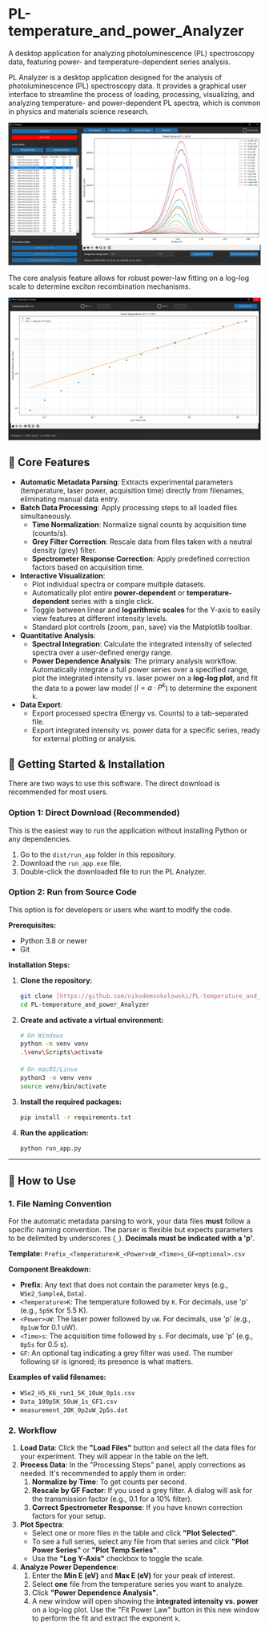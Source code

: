 # PL-temperature_and_power_Analyzer
A desktop application for analyzing photoluminescence (PL) spectroscopy data, featuring power- and temperature-dependent series analysis.

PL Analyzer is a desktop application designed for the analysis of photoluminescence (PL) spectroscopy data. It provides a graphical user interface to streamline the process of loading, processing, visualizing, and analyzing temperature- and power-dependent PL spectra, which is common in physics and materials science research.

![PL Analyzer Screenshot](https://github.com/nikodemsokolowski/PL-temperature_and_power_Analyzer/blob/main/fig1.png?raw=true)

The core analysis feature allows for robust power-law fitting on a log-log scale to determine exciton recombination mechanisms.

![Power Law Fitting Screenshot](https://github.com/nikodemsokolowski/PL-temperature_and_power_Analyzer/blob/main/fig2.png?raw=true)

## 🔬 Core Features

* **Automatic Metadata Parsing**: Extracts experimental parameters (temperature, laser power, acquisition time) directly from filenames, eliminating manual data entry.
* **Batch Data Processing**: Apply processing steps to all loaded files simultaneously.
    * **Time Normalization**: Normalize signal counts by acquisition time (counts/s).
    * **Grey Filter Correction**: Rescale data from files taken with a neutral density (grey) filter.
    * **Spectrometer Response Correction**: Apply predefined correction factors based on acquisition time.
* **Interactive Visualization**:
    * Plot individual spectra or compare multiple datasets.
    * Automatically plot entire **power-dependent** or **temperature-dependent** series with a single click.
    * Toggle between linear and **logarithmic scales** for the Y-axis to easily view features at different intensity levels.
    * Standard plot controls (zoom, pan, save) via the Matplotlib toolbar.
* **Quantitative Analysis**:
    * **Spectral Integration**: Calculate the integrated intensity of selected spectra over a user-defined energy range.
    * **Power Dependence Analysis**: The primary analysis workflow. Automatically integrate a full power series over a specified range, plot the integrated intensity vs. laser power on a **log-log plot**, and fit the data to a power law model ($I = a \cdot P^k$) to determine the exponent `k`.
* **Data Export**:
    * Export processed spectra (Energy vs. Counts) to a tab-separated file.
    * Export integrated intensity vs. power data for a specific series, ready for external plotting or analysis.


## 🚀 Getting Started & Installation

There are two ways to use this software. The direct download is recommended for most users.

### Option 1: Direct Download (Recommended)
This is the easiest way to run the application without installing Python or any dependencies.

1.  Go to the `dist/run_app` folder in this repository.
2.  Download the `run_app.exe` file.
3.  Double-click the downloaded file to run the PL Analyzer.

### Option 2: Run from Source Code
This option is for developers or users who want to modify the code.

**Prerequisites:**
* Python 3.8 or newer
* Git

**Installation Steps:**
1.  **Clone the repository:**
    ```bash
    git clone [https://github.com/nikodemsokolowski/PL-temperature_and_power_Analyzer.git](https://github.com/nikodemsokolowski/PL-temperature_and_power_Analyzer.git)
    cd PL-temperature_and_power_Analyzer
    ```

2.  **Create and activate a virtual environment:**
    ```bash
    # On Windows
    python -m venv venv
    .\venv\Scripts\activate

    # On macOS/Linux
    python3 -m venv venv
    source venv/bin/activate
    ```

3.  **Install the required packages:**
    ```bash
    pip install -r requirements.txt
    ```

4.  **Run the application:**
    ```bash
    python run_app.py
    ```

---

## 📖 How to Use

### 1. File Naming Convention

For the automatic metadata parsing to work, your data files **must** follow a specific naming convention. The parser is flexible but expects parameters to be delimited by underscores (`_`). **Decimals must be indicated with a 'p'**.

**Template:** `Prefix_<Temperature>K_<Power>uW_<Time>s_GF<optional>.csv`

**Component Breakdown:**
* **Prefix**: Any text that does not contain the parameter keys (e.g., `WSe2_SampleA`, `Data`).
* `<Temperature>K`: The temperature followed by `K`. For decimals, use 'p' (e.g., `5p5K` for 5.5 K).
* `<Power>uW`: The laser power followed by `uW`. For decimals, use 'p' (e.g., `0p1uW` for 0.1 uW).
* `<Time>s`: The acquisition time followed by `s`. For decimals, use 'p' (e.g., `0p5s` for 0.5 s).
* `GF`: An optional tag indicating a grey filter was used. The number following `GF` is ignored; its presence is what matters.

**Examples of valid filenames:**
* `WSe2_H5_K6_run1_5K_10uW_0p1s.csv`
* `Data_100p5K_50uW_1s_GF1.csv`
* `measurement_20K_0p2uW_2p5s.dat`

### 2. Workflow

1.  **Load Data**: Click the **"Load Files"** button and select all the data files for your experiment. They will appear in the table on the left.
2.  **Process Data**: In the "Processing Steps" panel, apply corrections as needed. It's recommended to apply them in order:
    1.  **Normalize by Time**: To get counts per second.
    2.  **Rescale by GF Factor**: If you used a grey filter. A dialog will ask for the transmission factor (e.g., 0.1 for a 10% filter).
    3.  **Correct Spectrometer Response**: If you have known correction factors for your setup.
4.  **Plot Spectra**:
    * Select one or more files in the table and click **"Plot Selected"**.
    * To see a full series, select any file from that series and click **"Plot Power Series"** or **"Plot Temp Series"**.
    * Use the **"Log Y-Axis"** checkbox to toggle the scale.
5.  **Analyze Power Dependence**:
    1.  Enter the **Min E (eV)** and **Max E (eV)** for your peak of interest.
    2.  Select **one** file from the temperature series you want to analyze.
    3.  Click **"Power Dependence Analysis"**.
    4.  A new window will open showing the **integrated intensity vs. power** on a log-log plot. Use the "Fit Power Law" button in this new window to perform the fit and extract the exponent `k`.

